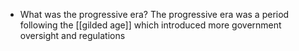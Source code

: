 - What was the progressive era?
	The progressive era was a period following the [[gilded age]] which introduced more government oversight and regulations